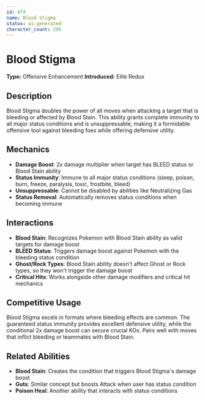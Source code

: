 ```yaml
---
id: 674
name: Blood Stigma
status: ai-generated
character_count: 295
---
```


# Blood Stigma

**Type:** Offensive Enhancement
**Introduced:** Elite Redux

## Description

Blood Stigma doubles the power of all moves when attacking a target that is bleeding or affected by Blood Stain. This ability grants complete immunity to all major status conditions and is unsuppressable, making it a formidable offensive tool against bleeding foes while offering defensive utility.

## Mechanics

- **Damage Boost**: 2x damage multiplier when target has BLEED status or Blood Stain ability
- **Status Immunity**: Immune to all major status conditions (sleep, poison, burn, freeze, paralysis, toxic, frostbite, bleed)
- **Unsuppressable**: Cannot be disabled by abilities like Neutralizing Gas
- **Status Removal**: Automatically removes status conditions when becoming immune

## Interactions

- **Blood Stain**: Recognizes Pokemon with Blood Stain ability as valid targets for damage boost
- **BLEED Status**: Triggers damage boost against Pokemon with the bleeding status condition
- **Ghost/Rock Types**: Blood Stain ability doesn't affect Ghost or Rock types, so they won't trigger the damage boost
- **Critical Hits**: Works alongside other damage modifiers and critical hit mechanics

## Competitive Usage

Blood Stigma excels in formats where bleeding effects are common. The guaranteed status immunity provides excellent defensive utility, while the conditional 2x damage boost can secure crucial KOs. Pairs well with moves that inflict bleeding or teammates with Blood Stain.

## Related Abilities

- **Blood Stain**: Creates the condition that triggers Blood Stigma's damage boost
- **Guts**: Similar concept but boosts Attack when user has status condition
- **Poison Heal**: Another ability that interacts with status conditions